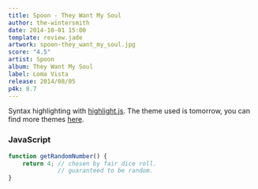 ```yaml
---
title: Spoon - They Want My Soul
author: the-wintersmith
date: 2014-10-01 15:00
template: review.jade
artwork: spoon-they_want_my_soul.jpg
score: "4.5"
artist: Spoon
album: They Want My Soul
label: Loma Vista
release: 2014/08/05
p4k: 8.7
---
```


Syntax highlighting with [highlight.js](http://softwaremaniacs.org/soft/highlight/en/).
The theme used is tomorrow, you can find more themes [here](http://jmblog.github.io/color-themes-for-highlightjs/).

<span class="more"></span>

### JavaScript

```javascript
function getRandomNumber() {
    return 4; // chosen by fair dice roll.
              // guaranteed to be random.
}
```

